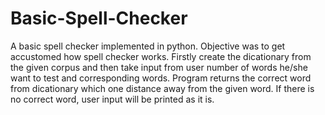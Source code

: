 # Basic-Spell-Checker
A basic spell checker implemented in python.
Objective was to get accustomed how spell checker works. Firstly create the dicationary from the given corpus and then take input from user 
number of words he/she want to test and corresponding words. Program returns the correct word from dicationary which one distance away from
the given word. If there is no correct word, user input will be printed as it is.
